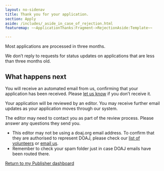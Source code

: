 ```yaml
---
layout: no-sidenav
title: Thank you for your application.
section: Apply
aside: /includes/_aside_in_case_of_rejection.html
featuremap: ~~ApplicationThanks:Fragment->RejectionAside:Template~~

---
```


Most applications are processed in three months.

We don’t reply to requests for status updates on applications that are less than three months old.

## What happens next

You will receive an automated email from us, confirming that your application has been received. Please [let us know](/contact/) if you don’t receive it.

Your application will be reviewed by an editor. You may receive further email updates as your application moves through our system.

The editor may need to contact you as part of the review process. Please answer any questions they send you.

- This editor may not be using a doaj.org email address. To confirm that they are authorised to represent DOAJ, please check our [list of volunteers](/about/volunteers) or [email us](/contact/).
- Remember to check your spam folder just in case DOAJ emails have been routed there.

<a href="/publisher/" class="button">Return to my Publisher dashboard</a>
